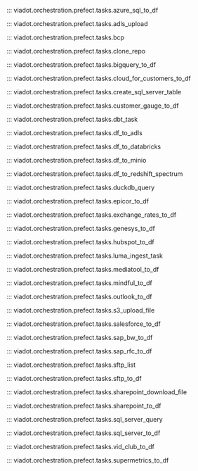::: viadot.orchestration.prefect.tasks.azure_sql_to_df

::: viadot.orchestration.prefect.tasks.adls_upload

::: viadot.orchestration.prefect.tasks.bcp

::: viadot.orchestration.prefect.tasks.clone_repo

::: viadot.orchestration.prefect.tasks.bigquery_to_df

::: viadot.orchestration.prefect.tasks.cloud_for_customers_to_df

::: viadot.orchestration.prefect.tasks.create_sql_server_table

::: viadot.orchestration.prefect.tasks.customer_gauge_to_df

::: viadot.orchestration.prefect.tasks.dbt_task

::: viadot.orchestration.prefect.tasks.df_to_adls

::: viadot.orchestration.prefect.tasks.df_to_databricks

::: viadot.orchestration.prefect.tasks.df_to_minio

::: viadot.orchestration.prefect.tasks.df_to_redshift_spectrum

::: viadot.orchestration.prefect.tasks.duckdb_query

::: viadot.orchestration.prefect.tasks.epicor_to_df

::: viadot.orchestration.prefect.tasks.exchange_rates_to_df

::: viadot.orchestration.prefect.tasks.genesys_to_df

::: viadot.orchestration.prefect.tasks.hubspot_to_df

::: viadot.orchestration.prefect.tasks.luma_ingest_task

::: viadot.orchestration.prefect.tasks.mediatool_to_df

::: viadot.orchestration.prefect.tasks.mindful_to_df

::: viadot.orchestration.prefect.tasks.outlook_to_df

::: viadot.orchestration.prefect.tasks.s3_upload_file

::: viadot.orchestration.prefect.tasks.salesforce_to_df

::: viadot.orchestration.prefect.tasks.sap_bw_to_df

::: viadot.orchestration.prefect.tasks.sap_rfc_to_df

::: viadot.orchestration.prefect.tasks.sftp_list

::: viadot.orchestration.prefect.tasks.sftp_to_df

::: viadot.orchestration.prefect.tasks.sharepoint_download_file

::: viadot.orchestration.prefect.tasks.sharepoint_to_df

::: viadot.orchestration.prefect.tasks.sql_server_query

::: viadot.orchestration.prefect.tasks.sql_server_to_df

::: viadot.orchestration.prefect.tasks.vid_club_to_df

::: viadot.orchestration.prefect.tasks.supermetrics_to_df
